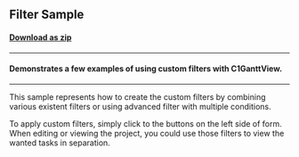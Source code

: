 ## Filter Sample
#### [Download as zip](https://grapecity.github.io/DownGit/#/home?url=https://github.com/GrapeCity/ComponentOne-WPF-Samples/tree/master/NET_4.5.2/C1.WPF.GanttView/CS/FilterSample/FilterSample)
____
#### Demonstrates a few examples of using custom filters with C1GanttView.
____
This sample represents how to create the custom 
filters by combining various existent filters or using 
advanced filter with multiple conditions.

To apply custom filters, simply click to the buttons
on the left side of form. When editing or viewing the
project, you could use those filters to view the
wanted tasks in separation.


